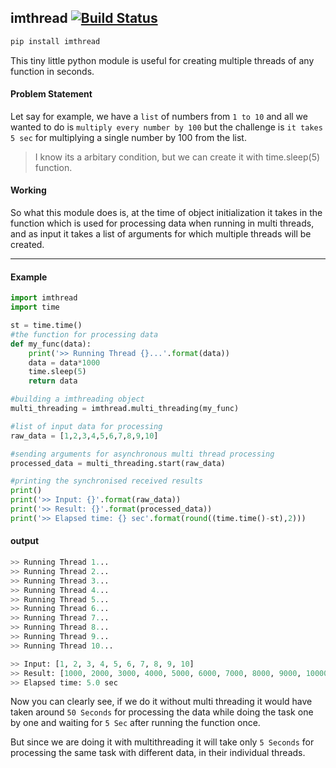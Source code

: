 ## imthread [![Build Status](https://travis-ci.org/joemccann/dillinger.svg?branch=master)](https://travis-ci.org/joemccann/dillinger)

```python
pip install imthread
```

This tiny little python module is useful for creating multiple threads of any function in seconds.

#### Problem Statement

Let say  for example, we have a ``list`` of numbers from `1 to 10` and all we wanted to do is `multiply every number by 100` but the  challenge is ``it takes 5 sec`` for multiplying a single number by 100 from the list.

> I know its a arbitary condition, but we can create it with time.sleep(5) function.

#### Working

So what this module does is, at the time of object initialization it takes in the function which is used for processing data when running in multi threads, and as input it takes a list of arguments for which multiple threads will be created.

------

#### Example

```python
import imthread
import time

st = time.time()
#the function for processing data
def my_func(data):
    print('>> Running Thread {}...'.format(data))
    data = data*1000
    time.sleep(5)
    return data

#building a imthreading object
multi_threading = imthread.multi_threading(my_func)

#list of input data for processing
raw_data = [1,2,3,4,5,6,7,8,9,10]

#sending arguments for asynchronous multi thread processing
processed_data = multi_threading.start(raw_data)

#printing the synchronised received results
print()
print('>> Input: {}'.format(raw_data))
print('>> Result: {}'.format(processed_data))
print('>> Elapsed time: {} sec'.format(round((time.time()-st),2)))
```

#### output

```python
>> Running Thread 1...
>> Running Thread 2...
>> Running Thread 3...
>> Running Thread 4...
>> Running Thread 5...
>> Running Thread 6...
>> Running Thread 7...
>> Running Thread 8...
>> Running Thread 9...
>> Running Thread 10...

>> Input: [1, 2, 3, 4, 5, 6, 7, 8, 9, 10]
>> Result: [1000, 2000, 3000, 4000, 5000, 6000, 7000, 8000, 9000, 10000]
>> Elapsed time: 5.0 sec
```

Now you can clearly see, if we do it without multi threading it would have taken around ``50 Seconds`` for processing the data while doing the task one by one and waiting for ``5 Sec`` after running the function once.

But since we are doing it with multithreading it will take only ``5 Seconds``  for processing the same task with different data, in their individual threads.
